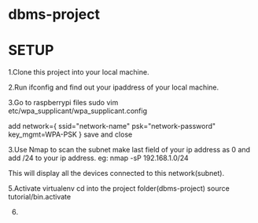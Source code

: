 # dbms-project

# SETUP
1.Clone this project into your local machine.

2.Run ifconfig and find out your ipaddress of your local machine.

3.Go to raspberrypi files 
  sudo vim etc/wpa_supplicant/wpa_supplicant.config

  add
  network={
      ssid="network-name"
      psk="network-password"
      key_mgmt=WPA-PSK
  }
  save and close

3.Use Nmap to scan the subnet make last field of your ip address as 0 and add /24 to your ip address.
  eg: nmap -sP 192.168.1.0/24
  
  This will display all the devices connected to this network(subnet).



5.Activate virtualenv
  cd into the project folder(dbms-project)
  source tutorial/bin.activate
  
6.
